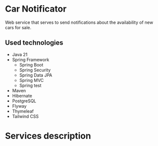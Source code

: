 # Car Notificator
Web service that serves to send notifications about the availability of new cars for sale.
## Used technologies
- Java 21
- Spring Framework
  - Spring Boot
  - Spring Security
  - Spring Data JPA
  - Spring MVC
  - Spring test
- Maven
- Hibernate
- PostgreSQL
- Flyway
- Thymeleaf
- Tailwind CSS
# Services description

